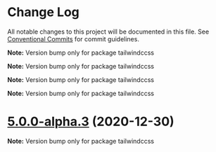 # Change Log

All notable changes to this project will be documented in this file.
See [Conventional Commits](https://conventionalcommits.org) for commit guidelines.



**Note:** Version bump only for package tailwindccss







**Note:** Version bump only for package tailwindccss







**Note:** Version bump only for package tailwindccss







**Note:** Version bump only for package tailwindccss





# [5.0.0-alpha.3](https://github.com/wintercounter/ccss/compare/v3.19.0...v5.0.0-alpha.3) (2020-12-30)

**Note:** Version bump only for package tailwindccss
